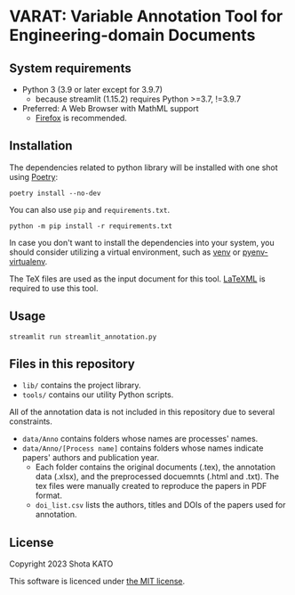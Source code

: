 # VARAT: Variable Annotation Tool for Engineering-domain Documents

## System requirements

* Python 3 (3.9 or later except for 3.9.7)
  * because streamlit (1.15.2) requires Python >=3.7, !=3.9.7
* Preferred: A Web Browser with MathML support
  * [Firefox](https://www.mozilla.org/firefox/) is recommended.

## Installation

The dependencies related to python library will be installed with one shot using [Poetry](https://github.com/python-poetry/poetry):

```shell
poetry install --no-dev
```

You can also use `pip` and `requirements.txt`.
```shell
python -m pip install -r requirements.txt
```

In case you don't want to install the dependencies into your system, you should consider utilizing a virtual environment,
such as [venv](https://docs.python.org/3/library/venv.html) or [pyenv-virtualenv](https://github.com/pyenv/pyenv-virtualenv).

The TeX files are used as the input document for this tool.
[LaTeXML](https://dlmf.nist.gov/LaTeXML/) is required to use this tool.


## Usage
```shell
streamlit run streamlit_annotation.py
```


## Files in this repository

* `lib/` contains the project library.
* `tools/` contains our utility Python scripts.

All of the annotation data is not included in this repository due to several constraints.

* `data/Anno` contains folders whose names are processes' names.
* `data/Anno/[Process name]` contains folders whose names indicate papers' authors and publication year.
  * Each folder contains the original documents (.tex), the annotation data (.xlsx), and the preprocessed docuemnts (.html and .txt). The tex files were manually created to reproduce the papers in PDF format.
  * `doi_list.csv` lists the authors, titles and DOIs of the papers used for annotation.


## License

Copyright 2023 Shota KATO

This software is licenced under [the MIT license](./LICENSE).
